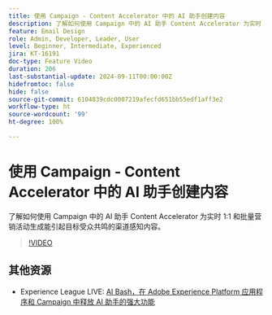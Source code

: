 ```yaml
---
title: 使用 Campaign - Content Accelerator 中的 AI 助手创建内容
description: 了解如何使用 Campaign 中的 AI 助手 Content Accelerator 为实时 1:1 和批量营销活动生成能引起目标受众共鸣的渠道感知内容。
feature: Email Design
role: Admin, Developer, Leader, User
level: Beginner, Intermediate, Experienced
jira: KT-16191
doc-type: Feature Video
duration: 206
last-substantial-update: 2024-09-11T00:00:00Z
hidefromtoc: false
hide: false
source-git-commit: 6104839cdc0007219afecfd651bb55edf1aff3e2
workflow-type: ht
source-wordcount: '99'
ht-degree: 100%

---
```



# 使用 Campaign - Content Accelerator 中的 AI 助手创建内容

了解如何使用 Campaign 中的 AI 助手 Content Accelerator 为实时 1:1 和批量营销活动生成能引起目标受众共鸣的渠道感知内容。

>[!VIDEO](https://video.tv.adobe.com/v/3433569/?learn=on)

## 其他资源

* Experience League LIVE: [AI Bash，在 Adobe Experience Platform 应用程序和 Campaign 中释放 AI 助手的强大功能](https://experienceleague.adobe.com/zh-hans/docs/events/experience-league-live-recordings/episodes/exl-live-episode-09-26-24)
